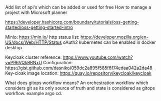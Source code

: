 Add list of api's which can be added or used for free
How to manage a project with Microsoft planner

https://developer.hashicorp.com/boundary/tutorials/oss-getting-started/oss-getting-started-intro

Minio: https://min.io/
http status list: https://developer.mozilla.org/en-US/docs/Web/HTTP/Status
oAuth2 
kubernetes can be enabled in docker desktop

Keycloak cluster reference:
https://www.youtube.com/watch?v=P96VQkBBNxU
Configuration: https://gist.github.com/dasniko/059dc2a895f585f6f74edaa042a2da48
Key-cloak image location: https://quay.io/repository/keycloak/keycloak

What does gitops workflow  means?
An orchestration workflow which considers git as its only source of truth and state is considered as gitops workflow. example argo cd.

